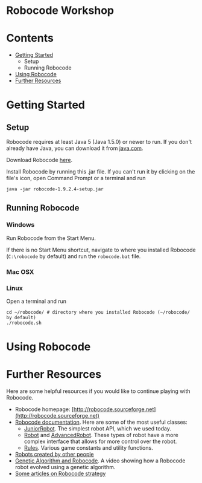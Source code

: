 # Robocode Workshop

# Contents
- [Getting Started](#getting-started)
  - Setup
  - Running Robocode
- [Using Robocode](#using-robocode)
- [Further Resources](#further-resources)


# Getting Started

## Setup

Robocode requires at least Java 5 (Java 1.5.0) or newer to run. If you don't already have Java, you can download it from [java.com](http://java.com).

Download Robocode [here](http://sourceforge.net/projects/robocode).

Install Robocode by running this .jar file. If you can't run it by clicking on the file's icon, open Command Prompt or a terminal and run
```
java -jar robocode-1.9.2.4-setup.jar
```

## Running Robocode

### Windows

Run Robocode from the Start Menu. 

If there is no Start Menu shortcut, navigate to where you installed Robocode (`C:\robocode` by default) and run the `robocode.bat` file.

### Mac OSX

### Linux

Open a terminal and run
```
cd ~/robocode/ # directory where you installed Robocode (~/robocode/ by default)
./robocode.sh
```

# Using Robocode



# Further Resources

Here are some helpful resources if you would like to continue playing with Robocode.

- Robocode homepage: [http://robocode.sourceforge.net](http://robocode.sourceforge.net)
- [Robocode documentation](http://robocode.sourceforge.net/docs/robocode). Here are some of the most useful classes:
  - [JuniorRobot](http://robocode.sourceforge.net/docs/robocode/robocode/JuniorRobot.html). The simplest robot API, which we used today.
  - [Robot](http://robocode.sourceforge.net/docs/robocode/robocode/Robot.html) and [AdvancedRobot](http://robocode.sourceforge.net/docs/robocode/robocode/AdvancedRobot.html). These types of robot have a more complex interface that allows for more control over the robot.
  - [Rules](http://robocode.sourceforge.net/docs/robocode/robocode/Rules.html). Various game constants and utility functions.
- [Robots created by other people](http://robowiki.net/wiki/RoboRumble/Participants)
- [Genetic Algorithm and Robocode](https://www.youtube.com/watch?v=Hp6bhARBGc4). A video showing how a Robocode robot evolved using a genetic algorithm.
- [Some articles on Robocode strategy](http://www.ibm.com/developerworks/java/library/?contentarea_by=Java+technology&search_by=robocode)
